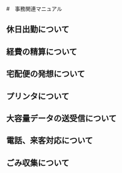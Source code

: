 #　事務関連マニュアル
## 休日出勤について
## 経費の精算について
## 宅配便の発想について
## プリンタについて
## 大容量データの送受信について
## 電話、来客対応について
## ごみ収集について